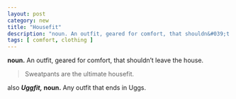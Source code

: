 ```yaml
---
layout: post
category: new
title: "Housefit"
description: "noun. An outfit, geared for comfort, that shouldn&#039;t leave the house, e.g. Sweatsuit. (cont&#039;d)"
tags: [ comfort, clothing ]
---
```


**noun.** An outfit, geared for comfort, that shouldn’t leave the house.

> Sweatpants are the ultimate housefit.

also ***Uggfit,* noun.** Any outfit that ends in Uggs.
